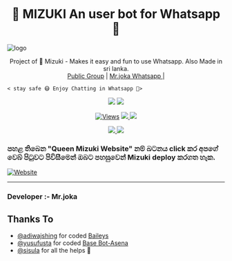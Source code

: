 <h1 align="center"><b>👸 MIZUKI An user bot for Whatsapp 👸</b></h1>

![logo](https://telegra.ph/file/52d12737a0d15888155ec.jpg)




<p align="center">
    Project of 👸 Mizuki - Makes it easy and fun to use Whatsapp. Also  Made in sri lanka.
    <br>
        <a href="https://chat.whatsapp.com/CNpAbRR8SPABENOZV1JVQp">Public Group</a> |
        <a href="https://Wa.me/+94715343050">‍Mr.joka Whatsapp </a> |
        
    < stay safe 😷 Enjoy Chatting in Whatsapp 👸>
</p>
<p align="center">
  <a href="https://github.com/MrJoka-Thejaka/Mizuki">
    <img src="https://img.shields.io/docker/pulls/fusuf/whatsasena?style=flat-square"/></a>
  
  </a>
  <a href="https://github.com/MrJoka-Thejaka/Mizuki">
    <img src="https://img.shields.io/docker/image-size/fusuf/whatsasena?style=flat-square">
    
  </a>
</p>

<p align="center">
  <a href="https://github.com/MrJoka-Thejaka/Mizuki">
    <img src="https://hits.seeyoufarm.com/api/count/incr/badge.svg?url=https%3A%2F%2Fgithub.com%2Fxneon2%2FNAUGHTY-HATZU&count_bg=%2379C83D&title_bg=%23555555&icon=gitpod.svg&icon_color=%23E7E7E7&title=Views&edge_flat=false" alt="Views"/></a>
  
  </a>
  <a href="https://github.com/MrJoka-Thejaka/Mizukifork">
    <img src="https://img.shields.io/github/forks/xneon2/NAUGHTY-HATZU?label=Fork&style=social">
    
  </a>
  <a href="https://github.com/MrJoka-Thejaka/Mizuki/stargazers">
    <img src="https://img.shields.io/github/stars/xneon2/NAUGHTY-HATZU?style=social">
  </a>
</p>

<p align="center">
  <a href="https://github.com/MrJoka-Thejaka/Mizuki">
    <img src="https://img.shields.io/github/repo-size/phaticusthiccy/WhatsAsenaDuplicated?color=purple&label=Repo%20Boyutu&style=plastic">

  </a>
  <a href="https://wa.me/94715343050">
    <img src="https://img.shields.io/badge/Contact%20Me%20On%20Whatsapp-Mr%20joka%20-purple&style=plastic">

  </a>
</p>

### පහළ තිබෙන "Queen Mizuki Website" නම් බටනය click කර අපගේ වෙබ් පිටුවට පිවිසීමෙන් ඔබට පහසුවෙන් Mizuki deploy කරගත හැක.

[![Website](https://telegra.ph/file/3aa63bc94120c24b16f5c.jpg)](https://mizuki.cf)


---------------------------------   

###  Developer :- Mr.joka

## Thanks To
- [@adiwajshing](https://github.com/adiwajshing/) for coded [Baileys](https://github.com/adiwajshing/Baileys) 
- [@yusufusta](https://github.com/yusufusta/) for coded [Base Bot-Asena](https://github.com/yusufusta/WhatsAsena) 
- [@sisula](https://github.com/sisula/)  for all the helps 🤝
